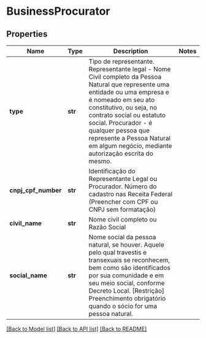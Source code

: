# BusinessProcurator

## Properties
Name | Type | Description | Notes
------------ | ------------- | ------------- | -------------
**type** | **str** | Tipo de representante. Representante legal - Nome Civil completo da Pessoa Natural que represente uma entidade ou uma empresa e é nomeado em seu ato constitutivo, ou seja, no contrato social ou estatuto social. Procurador - é qualquer pessoa que represente a Pessoa Natural em algum negócio, mediante autorização escrita do mesmo.  | 
**cnpj_cpf_number** | **str** | Identificação do Representante Legal ou Procurador. Número do cadastro nas Receita Federal  (Preencher com CPF ou CNPJ sem formatação) | 
**civil_name** | **str** | Nome civil completo ou Razão Social | 
**social_name** | **str** | Nome social da pessoa natural, se houver. Aquele pelo qual travestis e transexuais se reconhecem,  bem como são identificados por sua comunidade e em seu meio social, conforme Decreto Local. [Restrição] Preenchimento obrigatório quando o sócio for uma pessoa natural.  | 

[[Back to Model list]](../README.md#documentation-for-models) [[Back to API list]](../README.md#documentation-for-api-endpoints) [[Back to README]](../README.md)

